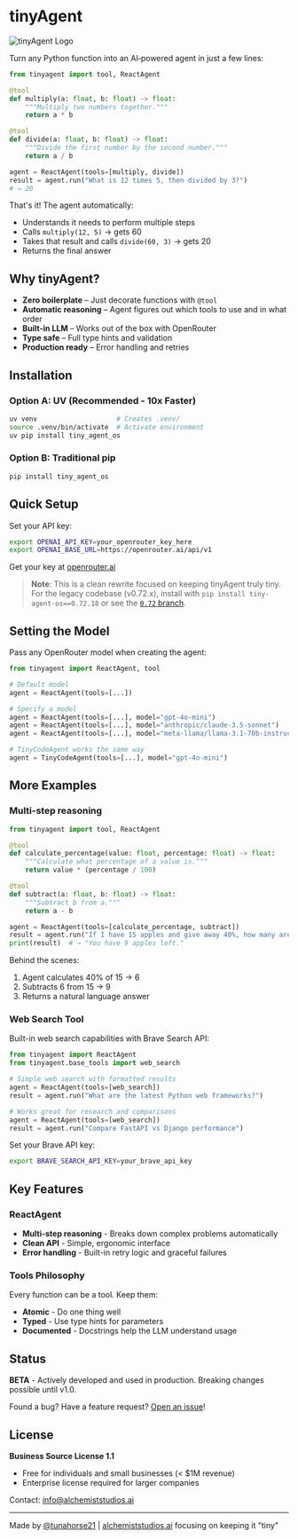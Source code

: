 # tinyAgent

![tinyAgent Logo](static/images/tinyAgent_logo_v2.png)

Turn any Python function into an AI‑powered agent in just a few lines:

```python
from tinyagent import tool, ReactAgent

@tool
def multiply(a: float, b: float) -> float:
    """Multiply two numbers together."""
    return a * b

@tool
def divide(a: float, b: float) -> float:
    """Divide the first number by the second number."""
    return a / b

agent = ReactAgent(tools=[multiply, divide])
result = agent.run("What is 12 times 5, then divided by 3?")
# → 20
```

That's it! The agent automatically:
- Understands it needs to perform multiple steps
- Calls `multiply(12, 5)` → gets 60
- Takes that result and calls `divide(60, 3)` → gets 20
- Returns the final answer

## Why tinyAgent?

- **Zero boilerplate** – Just decorate functions with `@tool`
- **Automatic reasoning** – Agent figures out which tools to use and in what order
- **Built-in LLM** – Works out of the box with OpenRouter
- **Type safe** – Full type hints and validation
- **Production ready** – Error handling and retries

## Installation

### Option A: UV (Recommended - 10x Faster)
```bash
uv venv                    # Creates .venv/
source .venv/bin/activate  # Activate environment
uv pip install tiny_agent_os
```

### Option B: Traditional pip
```bash
pip install tiny_agent_os
```

## Quick Setup

Set your API key:
```bash
export OPENAI_API_KEY=your_openrouter_key_here
export OPENAI_BASE_URL=https://openrouter.ai/api/v1
```

Get your key at [openrouter.ai](https://openrouter.ai)

> **Note**: This is a clean rewrite focused on keeping tinyAgent truly tiny. For the legacy codebase (v0.72.x), install with `pip install tiny-agent-os==0.72.18` or see the [`0.72` branch](https://github.com/alchemiststudiosDOTai/tinyAgent/tree/0.72).

## Setting the Model

Pass any OpenRouter model when creating the agent:

```python
from tinyagent import ReactAgent, tool

# Default model
agent = ReactAgent(tools=[...])

# Specify a model
agent = ReactAgent(tools=[...], model="gpt-4o-mini")
agent = ReactAgent(tools=[...], model="anthropic/claude-3.5-sonnet")
agent = ReactAgent(tools=[...], model="meta-llama/llama-3.1-70b-instruct")

# TinyCodeAgent works the same way
agent = TinyCodeAgent(tools=[...], model="gpt-4o-mini")
```

## More Examples

### Multi-step reasoning
```python
from tinyagent import tool, ReactAgent

@tool
def calculate_percentage(value: float, percentage: float) -> float:
    """Calculate what percentage of a value is."""
    return value * (percentage / 100)

@tool
def subtract(a: float, b: float) -> float:
    """Subtract b from a."""
    return a - b

agent = ReactAgent(tools=[calculate_percentage, subtract])
result = agent.run("If I have 15 apples and give away 40%, how many are left?")
print(result)  # → "You have 9 apples left."
```

Behind the scenes:
1. Agent calculates 40% of 15 → 6
2. Subtracts 6 from 15 → 9
3. Returns a natural language answer

### Web Search Tool
Built-in web search capabilities with Brave Search API:

```python
from tinyagent import ReactAgent
from tinyagent.base_tools import web_search

# Simple web search with formatted results
agent = ReactAgent(tools=[web_search])
result = agent.run("What are the latest Python web frameworks?")

# Works great for research and comparisons
agent = ReactAgent(tools=[web_search])
result = agent.run("Compare FastAPI vs Django performance")
```

Set your Brave API key:
```bash
export BRAVE_SEARCH_API_KEY=your_brave_api_key
```

## Key Features

### ReactAgent
- **Multi-step reasoning** - Breaks down complex problems automatically
- **Clean API** - Simple, ergonomic interface
- **Error handling** - Built-in retry logic and graceful failures

### Tools Philosophy
Every function can be a tool. Keep them:
- **Atomic** - Do one thing well
- **Typed** - Use type hints for parameters
- **Documented** - Docstrings help the LLM understand usage

## Status

**BETA** - Actively developed and used in production. Breaking changes possible until v1.0.

Found a bug? Have a feature request? [Open an issue](https://github.com/alchemiststudiosDOTai/tinyAgent/issues)!

## License

**Business Source License 1.1**
- Free for individuals and small businesses (< $1M revenue)
- Enterprise license required for larger companies

Contact: [info@alchemiststudios.ai](mailto:info@alchemiststudios.ai)

---

Made by [@tunahorse21](https://x.com/tunahorse21) | [alchemiststudios.ai](https://alchemiststudios.ai) focusing on keeping it "tiny"
